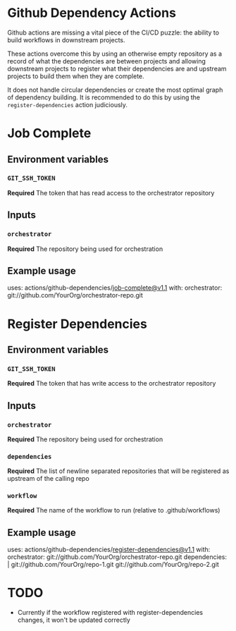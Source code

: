 # Github Dependency Actions

Github actions are missing a vital piece of the CI/CD puzzle: the ability to build workflows in downstream projects.

These actions overcome this by using an otherwise empty repository as a record of what the dependencies are between projects and allowing downstream projects to register what their dependencies are and upstream projects to build them when they are complete.

It does not handle circular dependencies or create the most optimal graph of dependency building. It is recommended to do this by using the `register-dependencies` action judiciously. 


# Job Complete

## Environment variables

### `GIT_SSH_TOKEN`

**Required** The token that has read access to the orchestrator repository

## Inputs

### `orchestrator`

**Required** The repository being used for orchestration

## Example usage

uses: actions/github-dependencies/job-complete@v1.1
with:
  orchestrator: git://github.com/YourOrg/orchestrator-repo.git


# Register Dependencies

## Environment variables

### `GIT_SSH_TOKEN`

**Required** The token that has write access to the orchestrator repository

## Inputs

### `orchestrator`

**Required** The repository being used for orchestration

### `dependencies`

**Required** The list of newline separated repositories that will be registered as upstream of the calling repo


### `workflow`

**Required** The name of the workflow to run (relative to .github/workflows)

## Example usage

uses: actions/github-dependencies/register-dependencies@v1.1
with:
  orchestrator: git://github.com/YourOrg/orchestrator-repo.git
  dependencies: |
    git://github.com/YourOrg/repo-1.git
    git://github.com/YourOrg/repo-2.git


# TODO
* Currently if the workflow registered with register-dependencies changes, it won't be updated correctly